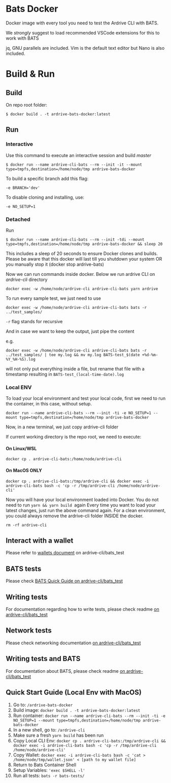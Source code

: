 # Bats Docker

Docker image with every tool you need to test the Ardrive CLI with BATS.

We _strongly_ suggest to load recommended VSCode extensions for this to work with BATS

jq, GNU parallels are included. Vim is the default text editor but Nano is also included.

# Build & Run

## Build

On repo root folder:

`$ docker build . -t ardrive-bats-docker:latest `

## Run

### Interactive

Use this command to execute an interactive session and build _master_

`$ docker run --name ardrive-cli-bats --rm --init -it --mount type=tmpfs,destination=/home/node/tmp ardrive-bats-docker `

To build a specific branch add this flag:

`-e BRANCH='dev'`

To disable cloning and installing, use:

`-e NO_SETUP=1`

### Detached

Run

`$ docker run --name ardrive-cli-bats --rm --init -tdi --mount type=tmpfs,destination=/home/node/tmp ardrive-bats-docker && sleep 20 `

This includes a sleep of 20 seconds to ensure Docker clones and builds. Please be aware that this docker will last till you shutdown your system OR you manually stop it (docker stop ardrive-bats)

Now we can run commands inside docker. Below we run ardrive CLI on _ardrive-cli_ directory

`docker exec -w /home/node/ardrive-cli ardrive-cli-bats yarn ardrive`

To run every sample test, we just need to use

`docker exec -w /home/node/ardrive-cli ardrive-cli-bats bats -r ../test_samples/`

`-r` flag stands for recursive

And in case we want to keep the output, just pipe the content

e.g.

`docker exec -w /home/node/ardrive-cli ardrive-cli-bats bats -r ../test_samples/ | tee my.log && mv my.log BATS-test_$(date +%d-%m-%Y_%H-%S).log`

will not only put everything inside a file, but rename that file with a timestamp resulting in `BATS-test_(local-time-date).log`

### Local ENV

To load your local environment and test your local code, first we need to run the container, in this case, without setup.

`docker run --name ardrive-cli-bats --rm --init -ti -e NO_SETUP=1 --mount type=tmpfs,destination=/home/node/tmp ardrive-bats-docker `

Now, in a new terminal, we just copy ardrive-cli folder

If current working directory is the repo root, we need to execute:

#### On Linux/WSL

`docker cp . ardrive-cli-bats:/home/node/ardrive-cli `

#### On MacOS ONLY

`docker cp . ardrive-cli-bats:/tmp/ardrive-cli && docker exec -i ardrive-cli-bats bash -c 'cp -r /tmp/ardrive-cli /home/node/ardrive-cli' `

Now you will have your local environment loaded into Docker. You do not need to run `yarn && yarn build `again
Every time you want to load your latest changes, just run the above command again. For a clean environment, you could always remove the ardrive-cli folder INSIDE the docker.

`rm -rf ardrive-cli `

## Interact with a wallet

Please refer to [wallets document](https://github.com/ardriveapp/ardrive-cli/blob/master/bats_test/wallets.md) on ardrive-cli/bats_test

## BATS tests

Please check [BATS Quick Guide on ardrive-cli/bats_test](https://github.com/ardriveapp/ardrive-cli/tree/master/bats_test#quick-guide)

## Writing tests

For documentation regarding how to write tests, please check readme [on ardrive-cli/bats_test](https://github.com/ardriveapp/ardrive-cli/blob/master/bats_test/readme.md)

## Network tests

Please check networking documentation [on ardrive-cli/bats_test](https://github.com/ardriveapp/ardrive-cli/blob/master/bats_test/network_tools.md)

## Writing tests and BATS

For documentation about BATS, please check readme [on ardrive-cli/bats_test](https://github.com/ardriveapp/ardrive-cli/blob/master/bats_test/readme.md)

## Quick Start Guide (Local Env with MacOS)

1. Go to: `/ardrive-bats-docker`
2. Build image: `docker build . -t ardrive-bats-docker:latest`
3. Run container: `docker run --name ardrive-cli-bats --rm --init -ti -e NO_SETUP=1 --mount type=tmpfs,destination=/home/node/tmp ardrive-bats-docker`
4. In a new shell, go to: `/ardrive-cli`
5. Make sure a fresh `yarn build` has been run
6. Copy Local CLI Env: `docker cp . ardrive-cli-bats:/tmp/ardrive-cli && docker exec -i ardrive-cli-bats bash -c 'cp -r /tmp/ardrive-cli /home/node/ardrive-cli'`
7. Copy Wallet: `docker exec -i ardrive-cli-bats bash -c 'cat > /home/node/tmp/wallet.json' < [path to my wallet file]`
8. Return to Bats Container Shell
9. Setup Variables: `'exec $SHELL -l'`
10. Run all tests: `bats -r bats-tests/`

